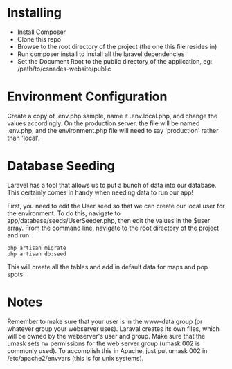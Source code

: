 # Installing
* Install Composer
* Clone this repo
* Browse to the root directory of the project (the one this file resides in)
* Run composer install to install all the laravel dependencies
* Set the Document Root to the public directory of the application, eg: /path/to/csnades-website/public

# Environment Configuration
Create a copy of .env.php.sample, name it .env.local.php, and change the values
accordingly. On the production server, the file will be named .env.php, and the
environment.php file will need to say 'production' rather than 'local'.

# Database Seeding
Laravel has a tool that allows us to put a bunch of data into our database. This
certainly comes in handy when needing data to run our app!

First, you need to edit the User seed so that we can create our local user for
the environment. To do this, navigate to app/database/seeds/UserSeeder.php, then
edit the values in the $user array.
From the command line, navigate to the root directory of the project and run:
````
php artisan migrate
php artisan db:seed
````

This will create all the tables and add in default data for maps and pop spots.

# Notes
Remember to make sure that your user is in the www-data group (or whatever group
your webserver uses). Laraval creates its own files, which will be owned by the
webserver's user and group. Make sure that the umask sets rw permissions
for the web server group (umask 002 is commonly used). To accomplish this in
Apache, just put umask 002 in /etc/apache2/envvars (this is for unix systems). 